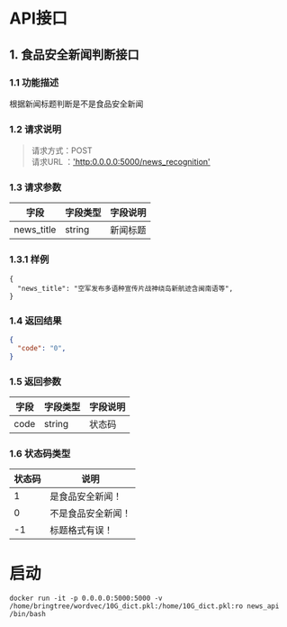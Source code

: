 # API接口

## 1. 食品安全新闻判断接口
### 1.1 功能描述
根据新闻标题判断是不是食品安全新闻
### 1.2 请求说明
> 请求方式：POST<br>
请求URL ：['http:0.0.0.0:5000/news_recognition'](#)

### 1.3 请求参数
字段       |字段类型       |字段说明
------------|-----------|-----------
news_title       |string        |新闻标题

### 1.3.1 样例
```
{
  "news_title": "空军发布多语种宣传片战神绕岛新航迹含闽南语等",
}
```
### 1.4 返回结果
```json  
{
  "code": "0",
}
``` 
### 1.5 返回参数
字段       |字段类型       |字段说明
------------|-----------|-----------
code       |string        |状态码

### 1.6 状态码类型
状态码       |说明
------------|-----------
1       |是食品安全新闻！
0       |不是食品安全新闻！
-1       |标题格式有误！


# 启动
``` 
docker run -it -p 0.0.0.0:5000:5000 -v /home/bringtree/wordvec/10G_dict.pkl:/home/10G_dict.pkl:ro news_api /bin/bash
``` 
